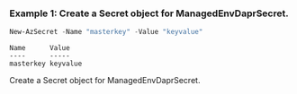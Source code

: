 ### Example 1: Create a Secret object for ManagedEnvDaprSecret.
```powershell
New-AzSecret -Name "masterkey" -Value "keyvalue"
```

```output
Name      Value
----      -----
masterkey keyvalue
```

Create a Secret object for ManagedEnvDaprSecret.